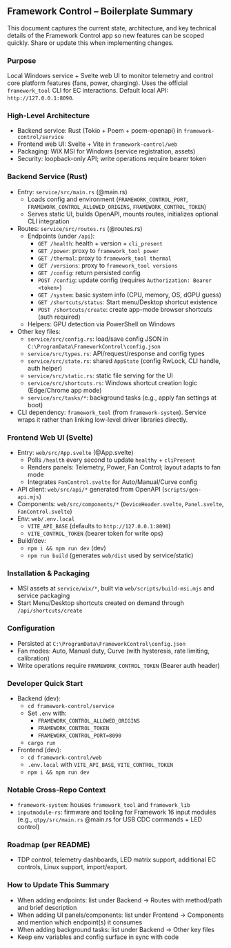 ## Framework Control – Boilerplate Summary

This document captures the current state, architecture, and key technical details of the Framework Control app so new features can be scoped quickly. Share or update this when implementing changes.

### Purpose
Local Windows service + Svelte web UI to monitor telemetry and control core platform features (fans, power, charging). Uses the official `framework_tool` CLI for EC interactions. Default local API: `http://127.0.0.1:8090`.

### High-Level Architecture
- Backend service: Rust (Tokio + Poem + poem-openapi) in `framework-control/service`
- Frontend web UI: Svelte + Vite in `framework-control/web`
- Packaging: WiX MSI for Windows (service registration, assets)
- Security: loopback-only API; write operations require bearer token

### Backend Service (Rust)
- Entry: `service/src/main.rs` (@main.rs)
  - Loads config and environment (`FRAMEWORK_CONTROL_PORT`, `FRAMEWORK_CONTROL_ALLOWED_ORIGINS`, `FRAMEWORK_CONTROL_TOKEN`)
  - Serves static UI, builds OpenAPI, mounts routes, initializes optional CLI integration
- Routes: `service/src/routes.rs` (@routes.rs)
  - Endpoints (under `/api`):
    - `GET /health`: health + version + `cli_present`
    - `GET /power`: proxy to `framework_tool power`
    - `GET /thermal`: proxy to `framework_tool thermal`
    - `GET /versions`: proxy to `framework_tool versions`
    - `GET /config`: return persisted config
    - `POST /config`: update config (requires `Authorization: Bearer <token>`)
    - `GET /system`: basic system info (CPU, memory, OS, dGPU guess)
    - `GET /shortcuts/status`: Start menu/Desktop shortcut existence
    - `POST /shortcuts/create`: create app-mode browser shortcuts (auth required)
  - Helpers: GPU detection via PowerShell on Windows
- Other key files:
  - `service/src/config.rs`: load/save config JSON in `C:\ProgramData\FrameworkControl\config.json`
  - `service/src/types.rs`: API/request/response and config types
  - `service/src/state.rs`: shared `AppState` (config RwLock, CLI handle, auth helper)
  - `service/src/static.rs`: static file serving for the UI
  - `service/src/shortcuts.rs`: Windows shortcut creation logic (Edge/Chrome app mode)
  - `service/src/tasks/*`: background tasks (e.g., apply fan settings at boot)
- CLI dependency: `framework_tool` (from `framework-system`). Service wraps it rather than linking low-level driver libraries directly.

### Frontend Web UI (Svelte)
- Entry: `web/src/App.svelte` (@App.svelte)
  - Polls `/health` every second to update `healthy` + `cliPresent`
  - Renders panels: Telemetry, Power, Fan Control; layout adapts to fan mode
  - Integrates `FanControl.svelte` for Auto/Manual/Curve config
- API client: `web/src/api/*` generated from OpenAPI (`scripts/gen-api.mjs`)
- Components: `web/src/components/*` (`DeviceHeader.svelte`, `Panel.svelte`, `FanControl.svelte`)
- Env: `web/.env.local`
  - `VITE_API_BASE` (defaults to `http://127.0.0.1:8090`)
  - `VITE_CONTROL_TOKEN` (bearer token for write ops)
- Build/dev:
  - `npm i && npm run dev` (dev)
  - `npm run build` (generates `web/dist` used by service/static)

### Installation & Packaging
- MSI assets at `service/wix/*`, built via `web/scripts/build-msi.mjs` and service packaging
- Start Menu/Desktop shortcuts created on demand through `/api/shortcuts/create`

### Configuration
- Persisted at `C:\ProgramData\FrameworkControl\config.json`
- Fan modes: Auto, Manual duty, Curve (with hysteresis, rate limiting, calibration)
- Write operations require `FRAMEWORK_CONTROL_TOKEN` (Bearer auth header)

### Developer Quick Start
- Backend (dev):
  - `cd framework-control/service`
  - Set `.env` with:
    - `FRAMEWORK_CONTROL_ALLOWED_ORIGINS`
    - `FRAMEWORK_CONTROL_TOKEN`
    - `FRAMEWORK_CONTROL_PORT=8090`
  - `cargo run`
- Frontend (dev):
  - `cd framework-control/web`
  - `.env.local` with `VITE_API_BASE`, `VITE_CONTROL_TOKEN`
  - `npm i && npm run dev`

### Notable Cross-Repo Context
- `framework-system`: houses `framework_tool` and `framework_lib`
- `inputmodule-rs`: firmware and tooling for Framework 16 input modules (e.g., `qtpy/src/main.rs` @main.rs for USB CDC commands + LED control)

### Roadmap (per README)
- TDP control, telemetry dashboards, LED matrix support, additional EC controls, Linux support, import/export.

### How to Update This Summary
- When adding endpoints: list under Backend → Routes with method/path and brief description
- When adding UI panels/components: list under Frontend → Components and mention which endpoint(s) it consumes
- When adding background tasks: list under Backend → Other key files
- Keep env variables and config surface in sync with code


